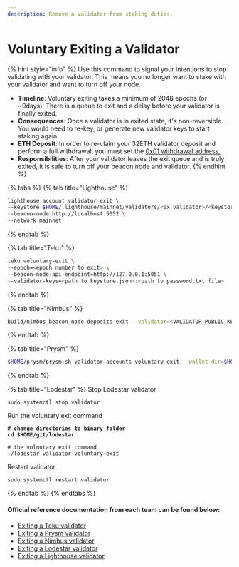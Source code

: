 ```yaml
---
description: Remove a validator from staking duties.
---
```


# Voluntary Exiting a Validator

{% hint style="info" %}
Use this command to signal your intentions to stop validating with your validator. This means you no longer want to stake with your validator and want to turn off your node.

* **Timeline**: Voluntary exiting takes a minimum of 2048 epochs (or \~9days). There is a queue to exit and a delay before your validator is finally exited.
* **Consequences**: Once a validator is in exited state, it's non-reversible. You would need to re-key, or generate new validator keys to start staking again.
* **ETH Deposit**: In order to re-claim your 32ETH validator deposit and perform a full withdrawal, you must set the [0x01 withdrawal address.](../../update-withdrawal-keys-for-ethereum-validator-bls-to-execution-change-or-0x00-to-0x01-with-ethdo.md)
* **Responsibilities**: After your validator leaves the exit queue and is truly exited, it is safe to turn off your beacon node and validator.
{% endhint %}

{% tabs %}
{% tab title="Lighthouse" %}
```bash
lighthouse account validator exit \
--keystore $HOME/.lighthouse/mainnet/validators/<0x validator>/<keystore.json file> \
--beacon-node http://localhost:5052 \
--network mainnet
```
{% endtab %}

{% tab title="Teku" %}
```bash
teku voluntary-exit \
--epoch=<epoch number to exit> \
--beacon-node-api-endpoint=http://127.0.0.1:5051 \
--validator-keys=<path to keystore.json>:<path to password.txt file>
```
{% endtab %}

{% tab title="Nimbus" %}
```bash
build/nimbus_beacon_node deposits exit --validator=<VALIDATOR_PUBLIC_KEY> --data-dir=/var/lib/nimbus
```
{% endtab %}

{% tab title="Prysm" %}
```bash
$HOME/prysm/prysm.sh validator accounts voluntary-exit --wallet-dir=$HOME/.eth2validators/prysm-wallet-v2
```
{% endtab %}

{% tab title="Lodestar" %}
Stop Lodestar validator

```
sudo systemctl stop validator
```



Run the voluntary exit command

<pre class="language-bash"><code class="lang-bash"><strong># change directories to binary folder
</strong><strong>cd $HOME/git/lodestar
</strong><strong>
</strong># the voluntary exit command
./lodestar validator voluntary-exit
</code></pre>



Restart validator

```
sudo systemctl restart validator
```
{% endtab %}
{% endtabs %}

#### Official reference documentation from each team can be found below:

* [Exiting a Teku validator](https://docs.teku.consensys.net/Reference/CLI/Subcommands/Voluntary-Exit)
* [Exiting a Prysm validator](https://docs.prylabs.network/docs/wallet/exiting-a-validator)
* [Exiting a Nimbus validator](https://nimbus.guide/voluntary-exit.html)
* [Exiting a Lodestar validator](https://chainsafe.github.io/lodestar/reference/cli/#validator-voluntary-exit)
* [Exiting a Lighthouse validator](https://lighthouse-book.sigmaprime.io/voluntary-exit.html)
